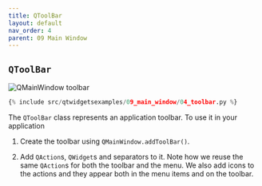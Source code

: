 ```yaml
---
title: QToolBar
layout: default
nav_order: 4
parent: 09 Main Window
---
```


## `QToolBar`

![QMainWindow toolbar](/blog/images/qtwidgetsexamples/09_main_window/04_toolbar.png)

```python
{% include src/qtwidgetsexamples/09_main_window/04_toolbar.py %}
```

The `QToolBar` class represents an application toolbar. To use it in your application

1. Create the toolbar using `QMainWindow.addToolBar()`.

2. Add `QAction`s, `QWidget`s and separators to it. Note how we reuse the same `QAction`s for both the toolbar and the menu. We also add icons to the actions and they appear both in the menu items and on the toolbar.